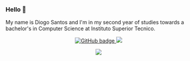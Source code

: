 ### Hello :wave: 

<!--
**DiogoSantoss/diogosantoss** is a ✨ _special_ ✨ repository because its `README.md` (this file) appears on your GitHub profile.
-->

My name is Diogo Santos and I'm in my second year of studies towards a bachelor's in Computer Science at Instituto Superior Tecnico.

<p align="center">
  <a href="https://github.com/DiogoSantoss?tab=followers">
    <img src="https://img.shields.io/github/followers/DiogoSantoss?label=Followers&logo=GitHub&style=for-the-badge" alt="GitHub badge" />
  </a>
  <a href="http://twitter.com/l_Didas_l">
    <img src="https://img.shields.io/twitter/follow/l_Didas_l?label=Twitter&logo=twitter&style=for-the-badge" />
  </a>
</p>
<p align = "center">
  <img src = "https://github-readme-stats.vercel.app/api/top-langs/?username=DiogoSantoss&hide=css,java,html&theme=tokyonight">
</p>

<!--
<p align="center"><img width="100%" src="https://github-readme-stats.vercel.app/api?username=DiogoSantoss&show_icons=true&theme=tokyonight" /></p>
-->
